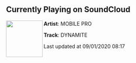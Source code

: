 ## Currently Playing on SoundCloud

[<img align="left" width="100" src="https://i1.sndcdn.com/artworks-f16inzSh8sSGSlk0-T9BJ5g-t50x50.jpg">](https://soundcloud.com/mobilepro/dynamite)

**Artist**: MOBILE PRO 

**Track**: DYNAMITE

Last updated at 09/01/2020 08:17
